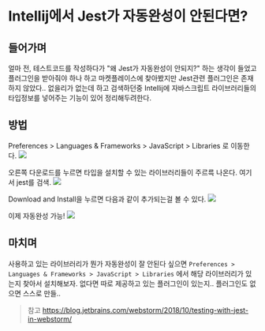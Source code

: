 # Intellij에서 Jest가 자동완성이 안된다면?

## 들어가며
얼마 전, 테스트코드를 작성하다가 "왜 Jest가 자동완성이 안되지?" 하는 생각이 들었고 플러그인을 받아줘야 하나 하고 마켓플레이스에 찾아봤지만 Jest관련 플러그인은 존재하지 않았다.. 없을리가 없는데 하고 검색하던중 Intellij에 자바스크립트 라이브러리들의 타입정보를 넣어주는 기능이 있어 정리해두려한다.

## 방법
Preferences > Languages & Frameworks > JavaScript > Libraries 로 이동한다.
![](https://user-images.githubusercontent.com/16642635/82499361-83c7d800-9b2c-11ea-9192-25ed7e11b2f8.png)

오른쪽 다운로드를 누르면 타입을 설치할 수 있는 라이브러리들이 주르륵 나온다. 여기서 jest를 검색.
![](https://user-images.githubusercontent.com/16642635/82499365-875b5f00-9b2c-11ea-936b-2e30c24f7fe8.png)

Download and Install을 누르면 다음과 같이 추가되는걸 볼 수 있다.
![](https://user-images.githubusercontent.com/16642635/82499373-89252280-9b2c-11ea-9cbf-61ee676808cf.png)

이제 자동완성 가능!
![](https://user-images.githubusercontent.com/16642635/82500008-9e4e8100-9b2d-11ea-8bf2-29368011bce0.png)

## 마치며
사용하고 있는 라이브러리가 뭔가 자동완성이 잘 안된다 싶으면 `Preferences > Languages & Frameworks > JavaScript > Libraries` 에서 해당 라이브러리가 있는지 찾아서 설치해보자. 없다면 따로 제공하고 있는 플러그인이 있는지.. 플러그인도 없으면 스스로 만들..

> 참고 https://blog.jetbrains.com/webstorm/2018/10/testing-with-jest-in-webstorm/
